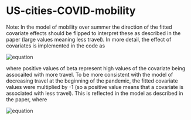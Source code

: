 # US-cities-COVID-mobility



Note: In the model of mobility over summer the direction of the fitted covariate effects should be flipped to interpret these as described in the paper (large values meaning less travel). In more detail, the effect of covariates is implemented in the code as

![equation](https://latex.codecogs.com/svg.image?\log&space;q_{ijat}&space;=&space;\exp{\beta^TX_{ijt}&space;&plus;&space;\beta_a}&space;\sum_{k=1}^tc_k)

where positive values of beta represent high values of the covariate being assocaited with more travel. To be more consistent with the model of decreasing travel at the beginning of the pandemic, the fitted covariate values were multiplied by -1 (so a positive value means that a covariate is associated with less travel). This is reflected in the model as described in the paper, where  


![equation](https://latex.codecogs.com/svg.image?\log&space;q_{ijat}&space;=&space;-&space;\exp{\beta^TX_{ijt}&space;&plus;&space;\beta_a}&space;\sum_{k=1}^tc_k)
